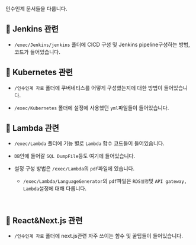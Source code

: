 인수인계 문서들을 다룹니다.



## :memo: Jenkins 관련

* `/exec/Jenkins/jenkins` 폴더에 CICD 구성 및 Jenkins pipeline구성하는 방법, 코드가 들어있습니다.



##  :memo: Kubernetes 관련

* `/인수인계 자료` 폴더에 쿠버네티스를 어떻게 구성했는지에 대한 방법이 들어있습니다.

* `/exec/Kubernetes` 폴더에 설정에 사용했던 `yml`파일들이 들어있습니다.



## :memo: Lambda 관련

* `/exec/Lambda` 폴더에 기능 별로 `Lambda` 함수 코드들이 들어있습니다.
* `DB`안에 들어갈 `SQL DumpFile`등도 여기에 들어있습니다.

* 설정 구성 방법은 `/exec/Lambda`의 `pdf`파일에 있습니다.
  * `/exec/Lambda/LanguageGenerator`의 `pdf`파일은 `RDS설정`및 `API gateway, Lambda`설정에 대해 다룹니다.

​	

## :memo: React&Next.js 관련

* `/인수인계 자료` 폴더에 next.js관련 자주 쓰이는 함수 및 꿀팁들이 들어있습니다.